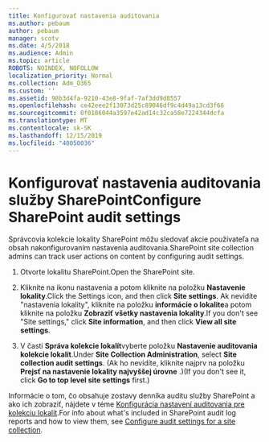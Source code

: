 ```yaml
---
title: Konfigurovať nastavenia auditovania
ms.author: pebaum
author: pebaum
manager: scotv
ms.date: 4/5/2018
ms.audience: Admin
ms.topic: article
ROBOTS: NOINDEX, NOFOLLOW
localization_priority: Normal
ms.collection: Adm_O365
ms.custom: ''
ms.assetid: 98b3d4fa-9210-43e8-9faf-7af3dd9d8557
ms.openlocfilehash: ce42eee2f13073d25c89046df9c4d49a13cd3f66
ms.sourcegitcommit: 0f0186044a3597e42ad14c32ca58e7224344dcfa
ms.translationtype: MT
ms.contentlocale: sk-SK
ms.lasthandoff: 12/15/2019
ms.locfileid: "40050036"
---
```

# <a name="configure-sharepoint-audit-settings"></a><span data-ttu-id="b9668-102">Konfigurovať nastavenia auditovania služby SharePoint</span><span class="sxs-lookup"><span data-stu-id="b9668-102">Configure SharePoint audit settings</span></span>

<span data-ttu-id="b9668-103">Správcovia kolekcie lokality SharePoint môžu sledovať akcie používateľa na obsah nakonfigurovaním nastavenia auditovania.</span><span class="sxs-lookup"><span data-stu-id="b9668-103">SharePoint site collection admins can track user actions on content by configuring audit settings.</span></span>
  
1. <span data-ttu-id="b9668-104">Otvorte lokalitu SharePoint.</span><span class="sxs-lookup"><span data-stu-id="b9668-104">Open the SharePoint site.</span></span>
    
2. <span data-ttu-id="b9668-105">Kliknite na ikonu nastavenia a potom kliknite na položku **Nastavenie lokality**.</span><span class="sxs-lookup"><span data-stu-id="b9668-105">Click the Settings icon, and then click **Site settings**.</span></span> <span data-ttu-id="b9668-106">Ak nevidíte "nastavenia lokality", kliknite na položku **informácie o lokalite**a potom kliknite na položku **Zobraziť všetky nastavenia lokality**.</span><span class="sxs-lookup"><span data-stu-id="b9668-106">If you don't see "Site settings," click **Site information**, and then click **View all site settings**.</span></span>
    
3. <span data-ttu-id="b9668-107">V časti **Správa kolekcie lokalít**vyberte položku **Nastavenie auditovania kolekcie lokalít**.</span><span class="sxs-lookup"><span data-stu-id="b9668-107">Under **Site Collection Administration**, select **Site collection audit settings**.</span></span> <span data-ttu-id="b9668-108">(Ak ho nevidíte, kliknite najprv na položku **Prejsť na nastavenie lokality najvyššej úrovne** .)</span><span class="sxs-lookup"><span data-stu-id="b9668-108">(If you don't see it, click **Go to top level site settings** first.)</span></span> 
    
<span data-ttu-id="b9668-109">Informácie o tom, čo obsahuje zostavy denníka auditu služby SharePoint a ako ich zobraziť, nájdete v téme [Konfigurácia nastavení auditovania pre kolekciu lokalít](https://go.microsoft.com/fwlink/?linkid=404050).</span><span class="sxs-lookup"><span data-stu-id="b9668-109">For info about what's included in SharePoint audit log reports and how to view them, see [Configure audit settings for a site collection](https://go.microsoft.com/fwlink/?linkid=404050).</span></span>
  

